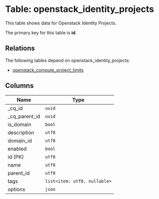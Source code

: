 # Table: openstack_identity_projects

This table shows data for Openstack Identity Projects.

The primary key for this table is **id**.

## Relations

The following tables depend on openstack_identity_projects:
  - [openstack_compute_project_limits](openstack_compute_project_limits.md)

## Columns

| Name          | Type          |
| ------------- | ------------- |
|_cq_id|`uuid`|
|_cq_parent_id|`uuid`|
|is_domain|`bool`|
|description|`utf8`|
|domain_id|`utf8`|
|enabled|`bool`|
|id (PK)|`utf8`|
|name|`utf8`|
|parent_id|`utf8`|
|tags|`list<item: utf8, nullable>`|
|options|`json`|
